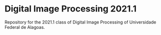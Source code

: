 # Digital Image Processing 2021.1

Repository for the 2021.1 class of Digital Image Processing of Universidade Federal de Alagoas.
